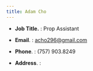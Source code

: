 ```yaml
---
title: Adam Cho
---
```


- **Job Title.**   : Prop Assistant

- **Email**.        : acho296@gmail.com

- **Phone**.       : (757) 903.8249

- **Address**.    :
